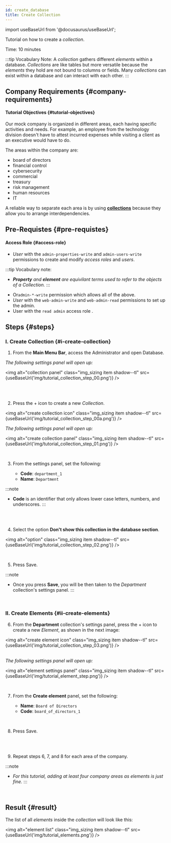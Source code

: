```yaml
---
id: create_database
title: Create Collection
---
```

import useBaseUrl from '@docusaurus/useBaseUrl'; 

Tutorial on how to create a _collection_.

Time: 10 minutes

:::tip Vocabulary Note:
A _collection_ gathers different _elements_ within a database. _Collections_ are like tables but more versatile because the _elements_ they hold are not bound to columns or fields. Many _collections_ can exist within a database and can interact with each other.
:::

## Company Requirements {#company-requirements}
#### Tutorial Objectives {#tutorial-objectives}
Our mock company is organized in different areas, each having specific activities and needs. For example, an employee from the technology division doesn't have to attest incurred expenses while visiting a client as an executive would have to do.<br/>

The areas within the company are:

- board of directors
- financial control
- cybersecurity
- commercial
- treasury
- risk management
- human resources
- IT

A reliable way to separate each area is by using [**collections**](../../documentation/admin/admin_properties) because they allow you to arrange interdependencies.

## Pre-Requistes {#pre-requistes}
#### Access Role {#access-role}

* _User_ with the `admin-properties-write` and `admin-users-write` permissions to create and modify _access roles_ and _users_. 

:::tip Vocabulary note:
- _**Property** and **element** are equivilant terms used to refer to the objects of a Collection._
:::
* Or`admin-*-write` permission which allows all of the above. 
* _User_ with the `web-admin-write` and `web-admin-read` permissions to set up the admin.
* User with the `read admin` access role .

## Steps {#steps}
### I. Create Collection {#i-create-collection}
<div class="alert alert--secondary">

1. From the **Main Menu Bar**, access the <span class="badge badge--primary">Administrator</span> and open <span class="badge badge--primary">Database</span>.

  _The following settings panel will open up:_

<img alt="collection panel" class="img_sizing item shadow--tl" src={useBaseUrl('img/tutorial_collection_step_00.png')} />
<br/>

</div>
<br></br>

<div class="alert alert--secondary">

2. Press the <span class="badge badge--primary">+</span> icon to create a new _Collection_.

<img alt="create collection icon" class="img_sizing item shadow--tl" src={useBaseUrl('img/tutorial_collection_step_00a.png')} /> 
<br/>

_The following settings panel will open up:_

<img alt="create collection panel" class="img_sizing item shadow--tl" src={useBaseUrl('img/tutorial_collection_step_01.png')} /> 
<br/>

</div>
<br/>

<div class="alert alert--secondary">

3. From the settings panel, set the following:

    - **Code**: `department_1`
    - **Name**: `Department`

:::note 
- **Code** is an identifier that only allows lower case letters, numbers, and underscores.
:::

</div>
<br></br>

<div class="alert alert--secondary">

4. Select the option **Don't show this collection in the database section**.

<img alt="option" class="img_sizing item shadow--tl" src={useBaseUrl('img/tutorial_collection_step_02.png')} /> 
<br/>

</div>
<br/>

<div class="alert alert--secondary">

5. Press <span class="badge badge--primary">Save</span>.

:::note
- Once you press **Save**, you will be then taken to the _Department_ collection's settings panel.
:::

</div>
<br/>

### II. Create Elements {#ii-create-elements}

<div class="alert alert--secondary">

6. From the **Department** collection's settings panel, press the <span class="badge badge--primary">+</span> icon to create a new _Element_, as shown in the next image:

<img alt="create element icon" class="img_sizing item shadow--tl" src={useBaseUrl('img/tutorial_collection_step_03.png')} />
<br/>
<br/>

_The following settings panel will open up:_

<img alt="element settings panel" class="img_sizing item shadow--tl" src={useBaseUrl('img/tutorial_element_step.png')} /> 
<br/>

</div>
<br/>

<div class="alert alert--secondary">

7. From the **Create element** panel, set the following: 

    - **Name**: `Board of Directors`
    - **Code**: `board_of_directors_1`

</div>
<br/>

<div class="alert alert--secondary">

8. Press <span class="badge badge--primary">Save</span>.

</div>
<br></br>

<div class="alert alert--secondary">

9. Repeat steps 6, 7, and 8 for each area of the company.<br/>

:::note 
- _For this tutorial, adding at least four company areas as elements is just fine._
:::

</div>
<br/>

## Result {#result}
The list of all _elements_ inside the _collection_ will look like this:

<img alt="element list" class="img_sizing item shadow--tl" src={useBaseUrl('img/tutorial_elements.png')} /> 
<br/>
